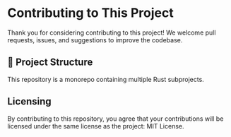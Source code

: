 # Contributing to This Project

Thank you for considering contributing to this project! We welcome pull requests, issues, and suggestions to improve the codebase.

## 🧭 Project Structure

This repository is a monorepo containing multiple Rust subprojects.

## Licensing

By contributing to this repository, you agree that your contributions will be licensed under the same license as the project: MIT License.

